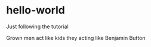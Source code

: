 # hello-world
Just following the tutorial

Grown men act like kids
they acting like Benjamin Button 
